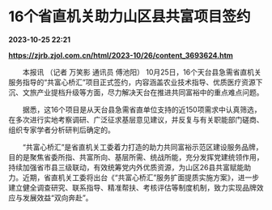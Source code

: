# 16个省直机关助力山区县共富项目签约

**2023-10-25 22:21**

**https://zjrb.zjol.com.cn/html/2023-10/26/content_3693624.htm**

　　本报讯 （记者 万笑影 通讯员 傅池阳） 10月25日，16个天台县急需省直机关服务指导的“共富心桥汇”项目正式签约，内容涵盖农业技术指导、优质医疗资源下沉、文旅产业提档升级等方面，尽力解决天台在推进共同富裕中的重点难点问题。

　　据悉，这16个项目是从天台县急需省直单位支持的近150项需求中认真筛选，在多次进行实地考察调研、广泛征求基层意见建议，并反复与有关职能部门磋商、组织专家学者分析研判后确定的。

　　“共富心桥汇”是省直机关工委着力打造的助力共同富裕示范区建设服务品牌，目的是聚焦省委所指、共富所向、基层所需、统战所能，充分发挥党建统领作用，持续加强省市县三级联动，有效统筹党内外优质资源，为山区26县共富赋能助力。近期，省直机关工委将出台《“共富心桥汇”服务扩面提质实施方案》，进一步建立健全调查研究、联系指导、精准帮扶、考核评估等制度机制，致力实现品牌效应与发展效益“双向奔赴”。